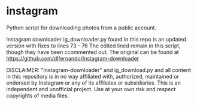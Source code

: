 # instagram
Python script for downloading photos from a public account.

Instagram downloader
ig_downloader.py found in this repo is an updated version with fixes to lines 73 - 76
The edited lined remain in this script, though they have been ccommented out.
The original can be found at https://github.com/dlfernando/Instagram-downloader

DISCLAIMER:
"Instagram-downloader" and ig_download.py and all content in this repository is in no way affiliated with, authorized, maintained or endorsed by Instagram or any of its affiliates or subsidiaries. This is an independent and unofficial project. Use at your own risk and respect copyrights of media files.
